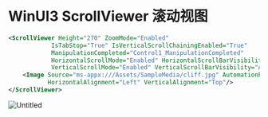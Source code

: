 # WinUI3 ScrollViewer 滚动视图

```xml
<ScrollViewer Height="270" ZoomMode="Enabled"
            IsTabStop="True" IsVerticalScrollChainingEnabled="True"
            ManipulationCompleted="Control1_ManipulationCompleted"
            HorizontalScrollMode="Enabled" HorizontalScrollBarVisibility="Auto"
            VerticalScrollMode="Enabled" VerticalScrollBarVisibility="Auto">
    <Image Source="ms-appx:///Assets/SampleMedia/cliff.jpg" AutomationProperties.Name="cliff" Stretch="None"
           HorizontalAlignment="Left" VerticalAlignment="Top"/>
</ScrollViewer>
```

![Untitled](WinUI3%20ScrollViewer%20%E6%BB%9A%E5%8A%A8%E8%A7%86%E5%9B%BE%2013cf5c2520aa448d9f05a6d726c903ac/Untitled.png)
